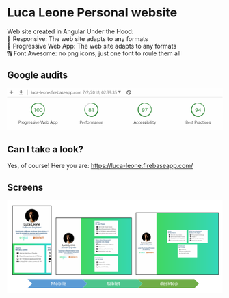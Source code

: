 # Luca Leone Personal website
Web site created in Angular
Under the Hood:<br />
📐 Responsive: The web site adapts to any formats  <br />
🚀 Progressive Web App: The web site adapts to any formats  <br />
🔠 Font Awesome: no png icons, just one font to roule them all  <br />
## Google audits
![alt audits](/Git%20resources/personal-webite-audits.png)
## Can I take a look?
Yes, of course! Here you are: https://luca-leone.firebaseapp.com/
## Screens
![screens](/Git%20resources/Site%20Presentation.png)
